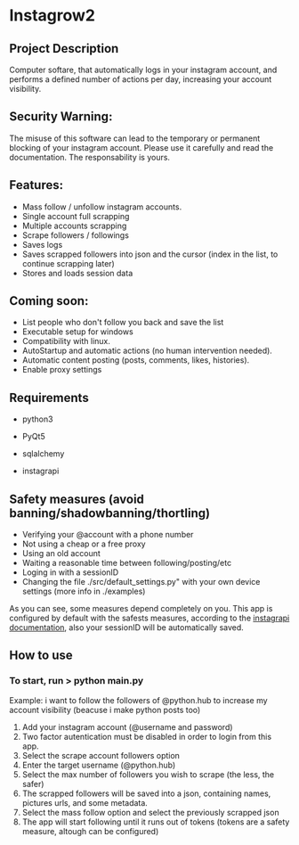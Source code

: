 # Instagrow2

## Project Description
Computer softare, that automatically logs in your instagram account, and performs a defined number of actions per day, increasing your account visibility. 

## Security Warning:
The misuse of this software can lead to the temporary or permanent blocking of your instagram account. Please use it carefully and read the documentation. The responsability is yours.

## Features:
- Mass follow / unfollow instagram accounts.
- Single account full scrapping
- Multiple accounts scrapping
- Scrape followers / followings
- Saves logs
- Saves scrapped followers into json and the cursor (index in the list, to continue scrapping later)
- Stores and loads session data

## Coming soon:
- List people who don't follow you back and save the list
- Executable setup for windows
- Compatibility with linux.
- AutoStartup and automatic actions (no human intervention needed).
- Automatic content posting (posts, comments, likes, histories).
- Enable proxy settings

## Requirements
- python3

- PyQt5
- sqlalchemy
- instagrapi

## Safety measures (avoid banning/shadowbanning/thortling)
- Verifying your @account with a phone number
- Not using a cheap or a free proxy
- Using an old account
- Waiting a reasonable time between following/posting/etc
- Loging in with a sessionID
- Changing the file ./src/default_settings.py" with your own device settings (more info in ./examples)

As you can see, some measures depend completely on you. This app is configured by default with the safests measures, according to the [instagrapi documentation](https://subzeroid.github.io/instagrapi/usage-guide/best-practices.html), also your sessionID will be automatically saved.

## How to use

### To start, run > python main.py

Example: i want to follow the followers of @python.hub to increase my account visibility (beacuse i make python posts too)

1. Add your instagram account (@username and password)
2. Two factor autentication must be disabled in order to login from this app.
3. Select the scrape account followers option
4. Enter the target username (@python.hub)
5. Select the max number of followers you wish to scrape (the less, the safer)
6. The scrapped followers will be saved into a json, containing names, pictures urls, and some metadata.
7. Select the mass follow option and select the previously scrapped json
8. The app will start following until it runs out of tokens (tokens are a safety measure, altough can be configured)
